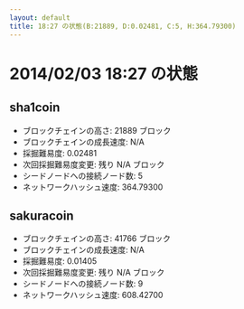 ```yaml
---
layout: default
title: 18:27 の状態(B:21889, D:0.02481, C:5, H:364.79300)
---
```

# 2014/02/03 18:27 の状態

## sha1coin
* ブロックチェインの高さ: 21889 ブロック
* ブロックチェインの成長速度: N/A
* 採掘難易度: 0.02481
* 次回採掘難易度変更: 残り N/A ブロック
* シードノードへの接続ノード数: 5
* ネットワークハッシュ速度: 364.79300

## sakuracoin
* ブロックチェインの高さ: 41766 ブロック
* ブロックチェインの成長速度: N/A
* 採掘難易度: 0.01405
* 次回採掘難易度変更: 残り N/A ブロック
* シードノードへの接続ノード数: 9
* ネットワークハッシュ速度: 608.42700